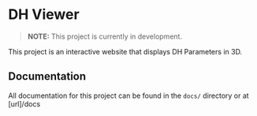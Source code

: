 # DH Viewer

>**NOTE:** This project is currently in development. 

This project is an interactive website that displays DH Parameters in 3D.

## Documentation
All documentation for this project can be found in the `docs/` directory or at [url]/docs